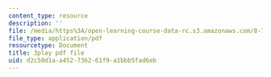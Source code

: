 ```yaml
---
content_type: resource
description: ''
file: /media/https%3A/open-learning-course-data-rc.s3.amazonaws.com/8-701-introduction-to-nuclear-and-particle-physics-fall-2020/d2c50d1aa452736261f9a1bbb5fad6eb_EO9OVMFuWvw.pdf
file_type: application/pdf
resourcetype: Document
title: 3play pdf file
uid: d2c50d1a-a452-7362-61f9-a1bbb5fad6eb
---
```

